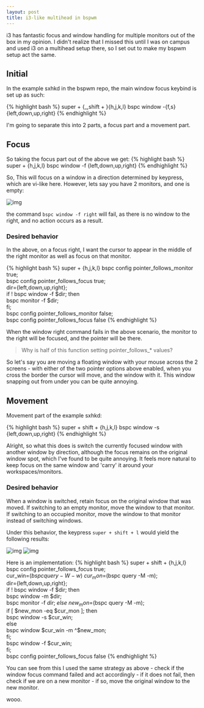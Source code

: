```yaml
---
layout: post
title: i3-like multihead in bspwm
---
```


i3 has fantastic focus and window handling for multiple monitors out of the box in my opinion. I didn't realize that I missed this until I was on campus and used i3 on a multihead setup there, so I set out to make my bspwm setup act the same.

## Initial
In the example sxhkd in the bspwm repo, the main window focus keybind is set up as such:

{% highlight bash %}
super + {_,shift + }{h,j,k,l}
    bspc window -{f,s} {left,down,up,right}
{% endhighlight %}

I'm going to separate this into 2 parts, a focus part and a movement part.

## Focus

So taking the focus part out of the above we get:
{% highlight bash %}
super + {h,j,k,l}
    bspc window -f {left,down,up,right}
{% endhighlight %}

So, This will focus on a window in a direction determined by keypress, which are vi-like here. However, lets say you have 2 monitors, and one is empty:

![img](http://i.imgur.com/5VBlIjn.png)

the command `bspc window -f right` will fail, as there is no window to the right, and no action occurs as a result.


### Desired behavior

In the above, on a focus right, I want the cursor to appear in the middle of the right monitor as well as focus on that monitor.

{% highlight bash %}
super + {h,j,k,l}
    bspc config pointer_follows_monitor true; \
    bspc config pointer_follows_focus true; \
    dir={left,down,up,right}; \
        if ! bspc window -f $dir; then \
    bspc monitor -f $dir; \
    fi; \
    bspc config pointer_follows_monitor false; \
    bspc config pointer_follows_focus false
{% endhighlight %}

When the window right command fails in the above scenario, the monitor to the right will be focused, and the pointer will be there.

> Why is half of this function setting pointer_follows_* values?

So let's say you are moving a floating window with your mouse across the 2 screens - with either of the two pointer options above enabled, when you cross the border the cursor will move, and the window with it. This window snapping out from under you can be quite annoying.

## Movement

Movement part of the example sxhkd:

{% highlight bash %}
super + shift + {h,j,k,l}
    bspc window -s {left,down,up,right}
{% endhighlight %}

Alright, so what this does is switch the currently focused window with another window by direction, although the focus remains on the original window spot, which I've found to be quite annoying. It feels more natural to keep focus on the same window and 'carry' it around your workspaces/monitors.

### Desired behavior

When a window is switched, retain focus on the original window that was moved. If switching to an empty monitor, move the window to that monitor. If switching to an occupied monitor, move the window to that monitor instead of switching windows.

Under this behavior, the keypress `super + shift + l` would yield the following results:

![img](http://i.imgur.com/ofjhFSP.png)
![img](http://i.imgur.com/HyahZTU.png)

Here is an implementation:
{% highlight bash %}
super + shift + {h,j,k,l}
    bspc config pointer_follows_focus true; \
    cur_win=$(bspc query -W -w) \
    cur_mon=$(bspc query -M -m); \
    dir={left,down,up,right}; \
    if ! bspc window -f $dir; then \
        bspc window -m $dir; \
        bspc monitor -f $dir; \
    else \
        new_mon=$(bspc query -M -m); \
        if [ $new_mon -eq $cur_mon ]; then \
            bspc window -s $cur_win; \
        else \
            bspc window $cur_win -m ^$new_mon; \
        fi; \
    bspc window -f $cur_win; \
    fi; \
    bspc config pointer_follows_focus false
{% endhighlight %}

You can see from this I used the same strategy as above - check if the window focus command failed and act accordingly - if it does not fail, then check if we are on a new monitor - if so, move the original window to the new monitor.

wooo.

